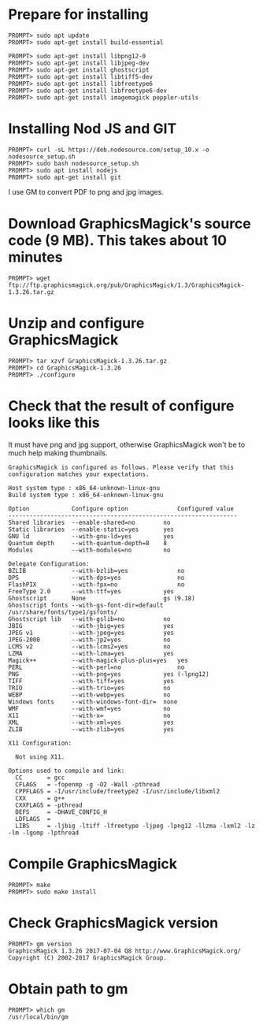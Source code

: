 
# Prepare for installing

    PROMPT> sudo apt update
    PROMPT> sudo apt-get install build-essential

    PROMPT> sudo apt-get install libpng12-0
    PROMPT> sudo apt-get install libjpeg-dev
    PROMPT> sudo apt-get install ghostscript
    PROMPT> sudo apt-get install libtiff5-dev
    PROMPT> sudo apt-get install libfreetype6
    PROMPT> sudo apt-get install libfreetype6-dev
    PROMPT> sudo apt-get install imagemagick poppler-utils

# Installing Nod JS and GIT

    PROMPT> curl -sL https://deb.nodesource.com/setup_10.x -o nodesource_setup.sh
    PROMPT> sudo bash nodesource_setup.sh
    PROMPT> sudo apt install nodejs
    PROMPT> sudo apt-get install git


I use GM to convert PDF to png and jpg images.

# Download GraphicsMagick's source code (9 MB). This takes about 10 minutes

    PROMPT> wget ftp://ftp.graphicsmagick.org/pub/GraphicsMagick/1.3/GraphicsMagick-1.3.26.tar.gz

# Unzip and configure GraphicsMagick

    PROMPT> tar xzvf GraphicsMagick-1.3.26.tar.gz
    PROMPT> cd GraphicsMagick-1.3.26
    PROMPT> ./configure

# Check that the result of configure looks like this

It must have png and jpg support, otherwise GraphicsMagick won't be to much help making thumbnails.

    GraphicsMagick is configured as follows. Please verify that this
    configuration matches your expectations.
    
    Host system type : x86_64-unknown-linux-gnu
    Build system type : x86_64-unknown-linux-gnu
    
    Option            Configure option           	Configured value
    -----------------------------------------------------------------
    Shared libraries  --enable-shared=no    	no
    Static libraries  --enable-static=yes    	yes
    GNU ld            --with-gnu-ld=yes        	yes
    Quantum depth     --with-quantum-depth=8 	8
    Modules           --with-modules=no        	no
    
    Delegate Configuration:
    BZLIB             --with-bzlib=yes          	no
    DPS               --with-dps=yes              	no
    FlashPIX          --with-fpx=no              	no
    FreeType 2.0      --with-ttf=yes          	yes
    Ghostscript       None                   	gs (9.18)
    Ghostscript fonts --with-gs-font-dir=default    /usr/share/fonts/type1/gsfonts/
    Ghostscript lib   --with-gslib=no       	no
    JBIG              --with-jbig=yes        	yes
    JPEG v1           --with-jpeg=yes        	yes
    JPEG-2000         --with-jp2=yes          	no
    LCMS v2           --with-lcms2=yes        	no
    LZMA              --with-lzma=yes        	yes
    Magick++          --with-magick-plus-plus=yes 	yes
    PERL              --with-perl=no            	no
    PNG               --with-png=yes          	yes (-lpng12)
    TIFF              --with-tiff=yes        	yes
    TRIO              --with-trio=yes        	no
    WEBP              --with-webp=yes        	no
    Windows fonts     --with-windows-font-dir=	none
    WMF               --with-wmf=yes          	no
    X11               --with-x=             	no
    XML               --with-xml=yes          	yes
    ZLIB              --with-zlib=yes        	yes
    
    X11 Configuration:
    
      Not using X11.
    
    Options used to compile and link:
      CC       = gcc
      CFLAGS   = -fopenmp -g -O2 -Wall -pthread
      CPPFLAGS = -I/usr/include/freetype2 -I/usr/include/libxml2
      CXX      = g++
      CXXFLAGS = -pthread
      DEFS     = -DHAVE_CONFIG_H
      LDFLAGS  = 
      LIBS     = -ljbig -ltiff -lfreetype -ljpeg -lpng12 -llzma -lxml2 -lz -lm -lgomp -lpthread


# Compile GraphicsMagick

    PROMPT> make
    PROMPT> sudo make install


# Check GraphicsMagick version

    PROMPT> gm version
    GraphicsMagick 1.3.26 2017-07-04 Q8 http://www.GraphicsMagick.org/
    Copyright (C) 2002-2017 GraphicsMagick Group.


# Obtain path to gm

    PROMPT> which gm
    /usr/local/bin/gm
